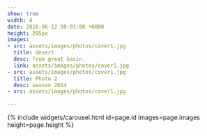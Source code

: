 ```yaml
---
show: true
width: 4
date: 2016-06-12 00:01:00 +0800
height: 295px
images:
- src: assets/images/photos/cover1.jpg
  title: desert
  desc: from great basin.
  link: assets/images/photos/cover1.jpg
- src: assets/images/photos/cover1.jpg
  title: Photo 2
  desc: season 2014
- src: assets/images/photos/cover1.jpg

---
```


{% include widgets/carousel.html id=page.id images=page.images height=page.height %}
